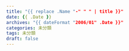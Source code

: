 ```yaml
---
title: "{{ replace .Name "-" " " | title }}"
date: {{ .Date }}
archives: "{{ dateFormat "2006/01" .Date }}"
categories: 未分類
tags: 未分類
draft: false
---
```


<!--more-->